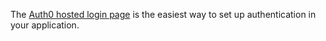 The [Auth0 hosted login page](/hosted-pages/login) is the easiest way to set up authentication in your application. 